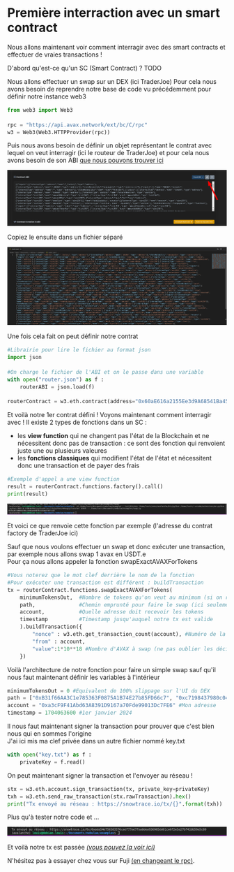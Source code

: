 # Première interraction avec un smart contract

Nous allons maintenant voir comment interragir avec des smart contracts et effectuer de vraies transactions !

D'abord qu'est-ce qu'un SC (Smart Contract) ?
TODO

Nous allons effectuer un swap sur un DEX (ici TraderJoe)
Pour cela nous avons besoin de reprendre notre base de code vu précédemment pour définir notre instance web3

```python
from web3 import Web3

rpc = "https://api.avax.network/ext/bc/C/rpc"
w3 = Web3(Web3.HTTPProvider(rpc))
```

Puis nous avons besoin de définir un objet représentant le contrat avec lequel on veut interragir (ici le routeur de TraderJoe) et pour cela nous avons besoin de son ABI [que nous pouvons trouver ici](https://snowtrace.io/address/0x60aE616a2155Ee3d9A68541Ba4544862310933d4#code)

![Copier l'ABI](/img/dev/beginners/ABIRouter.png)

Copiez le ensuite dans un fichier séparé

![Copier l'ABI 2](/img/dev/beginners/ExampleABIRouter.png)

Une fois cela fait on peut définir notre contrat

```python
#Librairie pour lire le fichier au format json
import json

#On charge le fichier de l'ABI et on le passe dans une variable
with open("router.json") as f :
    routerABI = json.load(f)

routerContract = w3.eth.contract(address="0x60aE616a2155Ee3d9A68541Ba4544862310933d4", abi=routerABI)
```

Et voilà notre 1er contrat défini ! Voyons maintenant comment interragir avec !
Il existe 2 types de fonctions dans un SC :

- les **view function** qui ne changent pas l'état de la Blockchain et ne nécessitent donc pas de transaction : ce sont des fonction qui renvoient juste une ou plusieurs valeures
- les **fonctions classiques** qui modifient l'état de l'état et nécessitent donc une transaction et de payer des frais

```python
#Exemple d'appel a une view function
result = routerContract.functions.factory().call()
print(result)
```

![Exemple view function](/img/dev/beginners/viewFunction.png)

Et voici ce que renvoie cette fonction par exemple (l'adresse du contrat factory de TraderJoe ici)

Sauf que nous voulons effectuer un swap et donc exécuter une transaction, par exemple nous allons swap 1 avax en USDT.e  
Pour ça nous allons appeler la fonction swapExactAVAXForTokens

```python
#Vous noterez que le mot clef derrière le nom de la fonction 
#Pour exécuter une transaction est différent : buildTransaction
tx = routerContract.functions.swapExactAVAXForTokens(
    minimumTokensOut,  #Nombre de tokens qu'on veut au minimum (si on reçoit moins la tx revert)
    path,              #Chemin emprunté pour faire le swap (ici seulement WAVAX->USDT.e)
    account,           #Quelle adresse doit recevoir les tokens
    timestamp          #Timestamp jusqu'auquel notre tx est valide
    ).buildTransaction({
        "nonce" : w3.eth.get_transaction_count(account), #Numéro de la tx pour ce compte
        "from" : account,
        "value":1*10**18 #Nombre d'AVAX à swap (ne pas oublier les décimales et donc multiplier par 10**18)
    })
```

Voilà l'architecture de notre fonction pour faire un simple swap sauf qu'il nous faut maintenant définir les variables à l'intérieur

```python
minimumTokensOut = 0 #Equivalent de 100% slippage sur l'UI du DEX
path = ["0xB31f66AA3C1e785363F0875A1B74E27b85FD66c7", "0xc7198437980c041c805A1EDcbA50c1Ce5db95118"] #WAVAX USDT.e
account = "0xa3cF9F41Abd63A8391D9167a70Fde99013Dc7FE6" #Mon adresse
timestamp = 1704063600 #1er janvier 2024
```

Il nous faut maintenant signer la transaction pour prouver que c'est bien nous qui en sommes l'origine  
J'ai ici mis ma clef privée dans un autre fichier nommé key.txt

```python
with open("key.txt") as f :
    privateKey = f.read()
```

On peut maintenant signer la transaction et l'envoyer au réseau !

```python
stx = w3.eth.account.sign_transaction(tx, private_key=privateKey)
txh = w3.eth.send_raw_transaction(stx.rawTransaction).hex()
print("Tx envoyé au réseau : https://snowtrace.io/tx/{}".format(txh))
```

Plus qu'à tester notre code et ...

![Exemple simple swap](/img/dev/beginners/ExampleTx.png)

Et voilà notre tx est passée [*(vous pouvez la voir ici)*](https://snowtrace.io/tx/0xada54d756583576cedf77ad7faa8dea936905dd01ce6f2e5a27bf41bb59a5c69)

N'hésitez pas à essayer chez vous sur Fuji [(en changeant le rpc)](/dev/ressources/rpc).